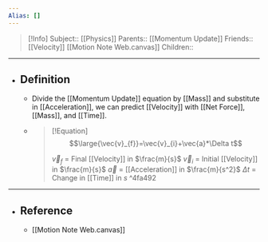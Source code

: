 ```yaml
---
Alias: []
---
```

> [!Info]
> Subject:: [[Physics]]
> Parents:: [[Momentum Update]]
> Friends:: [[Velocity]] [[Motion Note Web.canvas]]
> Children:: 
---
- ## Definition
	- Divide the [[Momentum Update]] equation by [[Mass]] and substitute in [[Acceleration]], we can predict [[Velocity]] with [[Net Force]], [[Mass]], and [[Time]].
	- > [!Equation]
	  > $$\large{\vec{v}_{f}}=\vec{v}_{i}+\vec{a}*\Delta t$$
	  > 
	  > $\vec{v}_{f}$ = Final [[Velocity]] in $\frac{m}{s}$
	  > $\vec{v}_{i}$ = Initial [[Velocity]] in $\frac{m}{s}$
	  > $\vec{a}$ = [[Acceleration]] in $\frac{m}{s^2}$
	  > $\Delta t$ = Change in [[Time]] in $s$ ^4fa492
---
- ## Reference
	- [[Motion Note Web.canvas]]